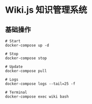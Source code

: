 # Wiki.js 知识管理系统

## 基础操作

```shell
# Start
docker-compose up -d

# Stop
docker-compose stop

# Update
docker-compose pull

# Logs
docker-compose logs --tail=25 -f

# Terminal
docker-compose exec wiki bash
```
